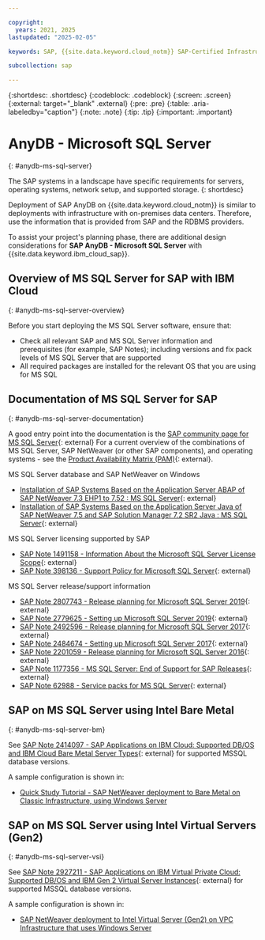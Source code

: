 ```yaml
---

copyright:
  years: 2021, 2025
lastupdated: "2025-02-05"

keywords: SAP, {{site.data.keyword.cloud_notm}} SAP-Certified Infrastructure, {{site.data.keyword.ibm_cloud_sap}}, SAP Workloads

subcollection: sap

---
```


{:shortdesc: .shortdesc}
{:codeblock: .codeblock}
{:screen: .screen}
{:external: target="_blank" .external}
{:pre: .pre}
{:table: .aria-labeledby="caption"}
{:note: .note}
{:tip: .tip}
{:important: .important}

# AnyDB - Microsoft SQL Server
{: #anydb-ms-sql-server}

The SAP systems in a landscape have specific requirements for servers, operating systems, network setup, and supported storage.
{: shortdesc}

Deployment of SAP AnyDB on {{site.data.keyword.cloud_notm}} is similar to deployments with infrastructure with on-premises data centers. Therefore, use the information that is provided from SAP and the RDBMS providers.

To assist your project's planning phase, there are additional design considerations for **SAP AnyDB - Microsoft SQL Server** with {{site.data.keyword.ibm_cloud_sap}}.

## Overview of MS SQL Server for SAP with IBM Cloud
{: #anydb-ms-sql-server-overview}

Before you start deploying the MS SQL Server software, ensure that:
 * Check all relevant SAP and MS SQL Server information and prerequisites (for example, SAP Notes); including versions and fix pack levels of MS SQL Server that are supported
 * All required packages are installed for the relevant OS that you are using for MS SQL

## Documentation of MS SQL Server for SAP
{: #anydb-ms-sql-server-documentation}

A good entry point into the documentation is the [SAP community page for MS SQL Server](https://pages.community.sap.com/topics/sql-server){: external}
For a current overview of the combinations of MS SQL Server, SAP NetWeaver (or other SAP components), and operating systems - see the [Product Availability Matrix (PAM)](https://userapps.support.sap.com/sap/support/pam){: external}.

MS SQL Server database and SAP NetWeaver on Windows
 * [Installation of SAP Systems Based on the Application Server ABAP of SAP NetWeaver 7.3 EHP1 to 7.52 : MS SQL Server](https://help.sap.com/docs/SLTOOLSET/c22d9ecc82ca4ab591a91942fe5c0020/9420dabb130e4ae1996b3f39e202cc6e.html?version=CURRENT_VERSION){: external}
 * [Installation of SAP Systems Based on the Application Server Java of SAP NetWeaver 7.5 and SAP Solution Manager 7.2 SR2 Java : MS SQL Server](https://help.sap.com/docs/SLTOOLSET/34ba60e8526d4110921c9c0fd05b4b6d/9420dabb130e4ae1996b3f39e202cc6e.html?version=CURRENT_VERSION){: external}

MS SQL Server licensing supported by SAP
 * [SAP Note 1491158 - Information About the Microsoft SQL Server License Scope](https://me.sap.com/notes/1491158){: external}
 * [SAP Note 398136 - Support Policy for Microsoft SQL Server](https://me.sap.com/notes/398136){: external}

MS SQL Server release/support information
 * [SAP Note 2807743 - Release planning for Microsoft SQL Server 2019](https://me.sap.com/notes/2807743){: external}
 * [SAP Note 2779625 - Setting up Microsoft SQL Server 2019](https://me.sap.com/notes/2779625){: external}
 * [SAP Note 2492596 - Release planning for Microsoft SQL Server 2017](https://me.sap.com/notes/2492596){: external}
 * [SAP Note 2484674 - Setting up Microsoft SQL Server 2017](https://me.sap.com/notes/2484674){: external}
 * [SAP Note 2201059 - Release planning for Microsoft SQL Server 2016](https://me.sap.com/notes/2201059){: external}
 * [SAP Note 1177356 - MS SQL Server: End of Support for SAP Releases](https://me.sap.com/notes/1177356){: external}
 * [SAP Note 62988 - Service packs for MS SQL Server](https://me.sap.com/notes/62988){: external}

## SAP on MS SQL Server using Intel Bare Metal
{: #anydb-ms-sql-server-bm}

See [SAP Note 2414097 - SAP Applications on IBM Cloud: Supported DB/OS and IBM Cloud Bare Metal Server Types](https://me.sap.com/notes/2414097){: external} for supported MSSQL database versions.

A sample configuration is shown in:
 * [Quick Study Tutorial - SAP NetWeaver deployment to Bare Metal on Classic Infrastructure, using Windows Server](/docs/sap?topic=sap-quickstudy-bm-netweaver-wins)

##  SAP on MS SQL Server using Intel Virtual Servers (Gen2)
{: #anydb-ms-sql-server-vsi}

See [SAP Note 2927211 - SAP Applications on IBM Virtual Private Cloud: Supported DB/OS and IBM Gen 2 Virtual Server Instances](https://me.sap.com/notes/2927211){: external} for supported MSSQL database versions.

A sample configuration is shown in:
 * [SAP NetWeaver deployment to Intel Virtual Server (Gen2) on VPC Infrastructure that uses Windows Server](/docs/sap?topic=sap-quickstudy-vs-gen2-netweaver-wins)
